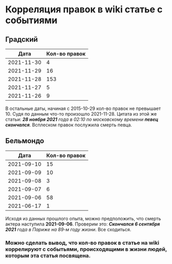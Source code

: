 # Корреляция правок в wiki статье с событиями

## Градский

|Дата|Кол-во правок|
|----------|---|
|2021-11-30|4  |
|2021-11-29|16 |
|2021-11-28|153|
|2021-11-27|5  |
|2021-11-26|9  |

В остальные даты, начиная с 2015-10-29 кол-во правок не превышает 10. Судя по данным что-то произошло 2021-11-28. Цитата
из этой же статьи: _**28 ноября 2021** года в 02:10 по московскому времени **певец скончался**_. Всплеском правок
послужила смерть певца.

## Бельмондо

|Дата|Кол-во правок|
|----------|---|
|2021-09-10|15  |
|2021-09-09|10  |
|2021-09-08|3 |
|2021-09-07|6|
|2021-09-06|58  |
|2021-06-17|1  |

Исходя из данных прошлого опыта, можно предположить, что смерть актера наступила **2021-09-06**.
Проверим это: _**Скончался 6 сентября 2021** года в Париже на 89-м году жизни_. Все сходиться.

### Можно сделать вывод, что кол-во правок в статье на wiki коррелируют с событьями, происходящими в жизни людей, которым эта статья посвящена.
